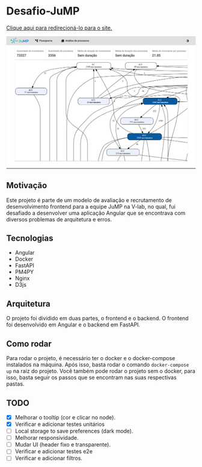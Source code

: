 # Desafio-JuMP
[Clique aqui para redirecioná-lo para o site.](https://jdsc2-jump-frontend.netlify.app/)

![Tela inicial](./.github/home.png)

## Motivação
Este projeto é parte de um modelo de avaliação e recrutamento de desenvolvimento frontend para a equipe JuMP na V-lab, no qual, fui desafiado a desenvolver uma aplicação Angular que se encontrava com diversos problemas de arquitetura e erros.

## Tecnologias
- Angular
- Docker
- FastAPI
- PM4PY
- Nginx
- D3js

## Arquitetura
O projeto foi dividido em duas partes, o frontend e o backend. O frontend foi desenvolvido em Angular e o backend em FastAPI.

## Como rodar

Para rodar o projeto, é necessário ter o docker e o docker-compose instalados na máquina. Após isso, basta rodar o comando `docker-compose up` na raiz do projeto.
Você também pode rodar o projeto sem o docker, para isso, basta seguir os passos que se encontram nas suas respectivas pastas.

## TODO

- [x] Melhorar o tooltip (cor e clicar no node).
- [x] Verificar e adicionar testes unitários
- [ ] Local storage to save preferences (dark mode).
- [ ] Melhorar responsividade.
- [ ] Mudar UI (header fixo e transparente).
- [ ] Verificar e adicionar testes e2e
- [ ] Verificar e adicionar filtros.
